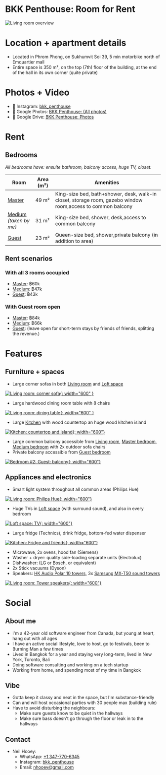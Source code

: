 # BKK Penthouse: Room for Rent
![Living room overview](https://lh3.googleusercontent.com/pw/AP1GczO6N9n8C3DYSZygTxSav6haghn1SQPnC7P5rL4_9EGNhG6AaIwYzyvwR7lC5yKeDmke977WW1VD-4YnV-36hqvCjDUZ6EM865Xo4bqe8cLVCG-I9KJlgrlL2eP1fo2ms5rchDbUZyhR4npYgSzl5zZ6=w1477-h1108-s-no-gm?authuser=0)

# Location + apartment details
- Located in Phrom Phong, on Sukhumvit Soi 39, 5 min motorbike north of Emquartier mall
- Entire space is 350 m², on the top (7th) floor of the building, at the end of the hall in its own corner (quite private)

# Photos + Video
- 📸 Instagram: [bkk_penthouse](https://www.instagram.com/bkk_penthouse/)
- 📸 Google Photos: [BKK Penthouse: (All photos)](https://photos.app.goo.gl/C82n7UjuN9sxvQyZA)
- 📂 Google Drive: [BKK Penthouse: Photos](https://drive.google.com/drive/u/0/folders/1wt5pnQ4m0LKfggki_CsH4ask41gAtYsG)

# Rent

## Bedrooms
*All bedrooms have: ensuite bathroom, balcony access, huge TV, closet.*

| **Room** | **Area (m²)** | **Amenities** |
|---|---|---|
| [Master](https://photos.app.goo.gl/pNwcUU9oLRV31wG8A) | 49 m² | King-size bed, bath+shower, desk, walk-in closet, storage room, gazebo window room,access to common balcony |
| [Medium](https://photos.app.goo.gl/XaZJognmgJsT129g6)<br/>*(taken by me)* | 31 m² | King-size bed, shower, desk,access to common balcony |
| [Guest](https://photos.app.goo.gl/VbMA9xzdvzuoxNn26) | 23 m² | Queen-size bed, shower,private balcony (in addition to area) |

## Rent scenarios

### With all 3 rooms occupied
- [Master](https://photos.app.goo.gl/pNwcUU9oLRV31wG8A): ฿60k
- [Medium](https://photos.app.goo.gl/XaZJognmgJsT129g6): ฿47k
- [Guest](https://photos.app.goo.gl/VbMA9xzdvzuoxNn26): ฿43k

### With Guest room open
- [Master](https://photos.app.goo.gl/pNwcUU9oLRV31wG8A): ฿84k
- [Medium](https://photos.app.goo.gl/XaZJognmgJsT129g6): ฿66k
- [Guest](https://photos.app.goo.gl/VbMA9xzdvzuoxNn26): (leave open for short-term stays by friends of friends, splitting the revenue.)

# Features

## Furniture + spaces
- Large corner sofas in both [Living room](https://photos.app.goo.gl/zgVKmMim5NV5Y2Vw6) and [Loft space](https://photos.app.goo.gl/QgdVP4injrn96ccY6)

[![Living room: corner sofa](https://lh3.googleusercontent.com/pw/AP1GczOLlabX0mjX5n4DESQ8jS6ExPTMiYG8lhTdY5xhf65ev4cqlEqLk8QSP0sqq3pyrORJkYfmgeeBH53TxhngseLZbTadGcVUMF2G5tvMat4GOqV1yr5k_UbTM-ZvnEbmdzKfDCqfVd3QuylyqLoRG4kZ=w1477-h1108-s-no-gm?authuser=0){: width="600" }](https://photos.app.goo.gl/qBpH5UHsPrzYrL1G9)

- Large hardwood dining room table with 8 chairs

[![Living room: dining table](https://lh3.googleusercontent.com/pw/AP1GczOoB5yihXkb4E6HmdwQwrVAec8nqFGIHo82JmkxnjaZstPuY89Idlq_jR1FGSlv50IKn9xFywM74WO1NIsTk7zYETuKsR_mR_l-V8ENvSpZvg_njFeLgCA72MrH-09IiE6vl7ZX9-qe0wd_K5Xp8hmY=w1280-h960-s-no-gm?authuser=0){: width="600" }](https://photos.app.goo.gl/qBpH5UHsPrzYrL1G9)

- Large [Kitchen](https://photos.app.goo.gl/Ke7M8NpdvKt5cEPq8) with wood countertop an huge wood kitchen island

[![Kitchen: countertop and island](https://lh3.googleusercontent.com/pw/AP1GczNt4WZo62JUl-Q_p3OL097IRP7HIVqibvsmg_UaEHedb11V_ELn9VWHH4ngJoe7Eqwe6IDFS7zgPs8JZ7clUq1d2UMJygjf6cg8xJUR1PyblifwiZyUr3qLPgOsdvssa4f0cm7EXCByb-3DbBa9sQjw=w1477-h1108-s-no-gm?authuser=0){: width="600"}](https://photos.app.goo.gl/UKBPZp39V787eaM96)

- Large common balcony accessible from [Living room](https://photos.app.goo.gl/zgVKmMim5NV5Y2Vw6), [Master bedroom](https://photos.app.goo.gl/pNwcUU9oLRV31wG8A), [Medium bedroom](https://photos.app.goo.gl/XaZJognmgJsT129g6) with 2x outdoor sofa chairs
- Private balcony accessible from [Guest bedroom](https://photos.app.goo.gl/VbMA9xzdvzuoxNn26)

[![Bedroom #2: Guest: balcony](https://lh3.googleusercontent.com/pw/AP1GczMK_nDVUUpac3y4a8FxgCzoeuEhIjKBbP9GkEuDJbWWmG-5DrwpOXbloT_dAk77aLQtLNKJt61VxOIP5-bhjeidhOSSUX23BKYReT_aEnNCuLRVCmjASFThYPh28jpo4QE-eLQunQsnVf7R8nYQezdt=w1477-h1108-s-no-gm?authuser=0){: width="600"}](https://photos.app.goo.gl/82qygAowrM3ys1fW6)

## Appliances and electronics
- Smart light system throughout all common areas (Philips Hue)

[![Living room: Philips Hue](https://lh3.googleusercontent.com/pw/AP1GczNlIh36pzR317q2uFnxy1QajtVTajH6-cJ-1YBSt9m1IYxkOq1qH-_aj_3yFU3b5QfNd0iyRF6Qtz8nxc8w08BkWWCLNE1o_WzRUAmr09_SDNfPdbPipjT4r6Yi0T0tochJODYomDZeZwt8uWEFBKnd=w2592-h1944-s-no-gm?authuser=0){: width="600"}](https://photos.app.goo.gl/DKPuPPZdyEtqWHYW9)

- Huge TVs in [Loft space](https://photos.app.goo.gl/QgdVP4injrn96ccY6) (with surround sound), and also in every bedroom

[![Loft space: TV](https://lh3.googleusercontent.com/pw/AP1GczMqXe6sBnrsrayrJFJ24IWJOSiUZKKSAvoloLyi-Xb7IdPvURXxRlplpOSpTvyhUkNbQSKydWTlg622VmwqlL45jwFHC8e2U35xSmiTyKqnNxYdB5R_i7uoJM7aOHDz1lqJ8Bbw8xxxKaa_O86UCo7b=w1280-h960-s-no-gm?authuser=0){: width="600"}](https://photos.app.goo.gl/6M4A9rssVSpSN567A)

- Large fridge (Technics), drink fridge, bottom-fed water dispenser

[![Kitchen: Fridge and friends](https://lh3.googleusercontent.com/pw/AP1GczMVbNruE_oX0ko0vH4_674QDh-nsMvbF0UZOFN7yZz5fsAI03KHLYw1kul4LNp6NqLiZ5O6x8gK-1cFAH9eFFo01lO7wEiylqCNEfuWV9ACvb6akGQcyN_WS7IZf4E8I0b7B2hvf2CTSiH6wJPb6VMw=w1458-h1944-s-no-gm?authuser=0){: width="600"}](https://photos.app.goo.gl/1qspMWKM2Tr3NhsPA)

- Microwave, 2x ovens, hood fan (Siemens)
- Washer + dryer: quality side-loading separate units (Electrolux)
- Dishwasher: (LG or Bosch, or equivalent)
- 2x Stick vacuums (Dyson)
- Speakers: [HK Audio Polar 10 towers](https://hkaudio.com/products/polar/#iLightbox[image_carousel_2]/0), 3x [Samsung MX-T50 sound towers](https://www.samsung.com/ph/audio-devices/sound-tower/500w-sound-tower-black-mx-t50-xp/)

[![Living room: Tower speakers](https://lh3.googleusercontent.com/pw/AP1GczMfELnVLvS_u4SoDz-xlkr5STbc1aci_FkOptmM1S9MzElSjWbOWeYJPrGYW48-aAHJr4lHAxaTWNIDml8jKF8gCVUykw7-mSK-Yih3F_gonwPMtzm9LA0Py21M4qjoj7SK6tL62CebaS-zYfvKjdnV=w2592-h1944-s-no-gm?authuser=0){: width="600"}](https://photos.app.goo.gl/LZt9aPufyvnkFgAR6)

# Social

## About me
- I'm a 42-year old software engineer from Canada, but young at heart, hang out with all ages
- I have an active social lifestyle, love to host, go to festivals, been to Burning Man a few times
- Lived in Bangkok for a year and staying very long-term, lived in New York, Toronto, Bali
- Doing software consulting and working on a tech startup
- Working from home, and spending most of my time in Bangkok

## Vibe
- Gotta keep it classy and neat in the space, but I'm substance-friendly
- Can and will host occasional parties with 30 people max (building rule)
- Have to avoid disturbing the neighbours:
  - Make sure guests know to be quiet in the hallways
  - Make sure bass doesn't go through the floor or leak in to the hallways

## Contact
- Neil Hooey:
  - WhatsApp: [+1 347-770-6345](https://wa.me/+13477706345)
  - Instagram: [bkk_penthouse](https://www.instagram.com/bkk_penthouse/)
  - Email: [nhooey@gmail.com](mailto:nhooey@gmail.com)

